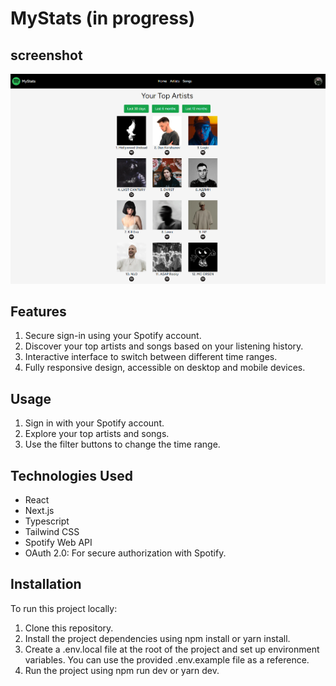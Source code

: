 # MyStats (in progress)

## screenshot
![Alt Text](./public/screen.png)

## Features
1. Secure sign-in using your Spotify account.
2. Discover your top artists and songs based on your listening history.
3. Interactive interface to switch between different time ranges.
4. Fully responsive design, accessible on desktop and mobile devices.

## Usage
1. Sign in with your Spotify account.
2. Explore your top artists and songs.
3. Use the filter buttons to change the time range.

## Technologies Used
- React
- Next.js
- Typescript
- Tailwind CSS
- Spotify Web API
- OAuth 2.0: For secure authorization with Spotify.

## Installation
To run this project locally:

1. Clone this repository.
2. Install the project dependencies using npm install or yarn install.
3. Create a .env.local file at the root of the project and set up environment variables. You can use the provided .env.example file as a reference.
4. Run the project using npm run dev or yarn dev.
